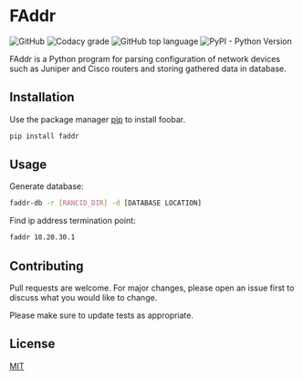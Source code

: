 # FAddr

![GitHub](https://img.shields.io/github/license/kido5217/faddr)
![Codacy grade](https://img.shields.io/codacy/grade/0d75ea40d4f544438b4c892036132a04)
![GitHub top language](https://img.shields.io/github/languages/top/kido5217/faddr)
![PyPI - Python Version](https://img.shields.io/pypi/pyversions/faddr)

FAddr is a Python program for parsing configuration of network devices such as Juniper and Cisco routers and storing gathered data in database.

## Installation

Use the package manager [pip](https://pip.pypa.io/en/stable/) to install foobar.

```bash
pip install faddr
```

## Usage

Generate database:

```bash
faddr-db -r [RANCID_DIR] -d [DATABASE LOCATION]
```

Find ip address termination point:

```bash
faddr 10.20.30.1
```

## Contributing

Pull requests are welcome. For major changes, please open an issue first to discuss what you would like to change.

Please make sure to update tests as appropriate.

## License

[MIT](https://choosealicense.com/licenses/mit/)
